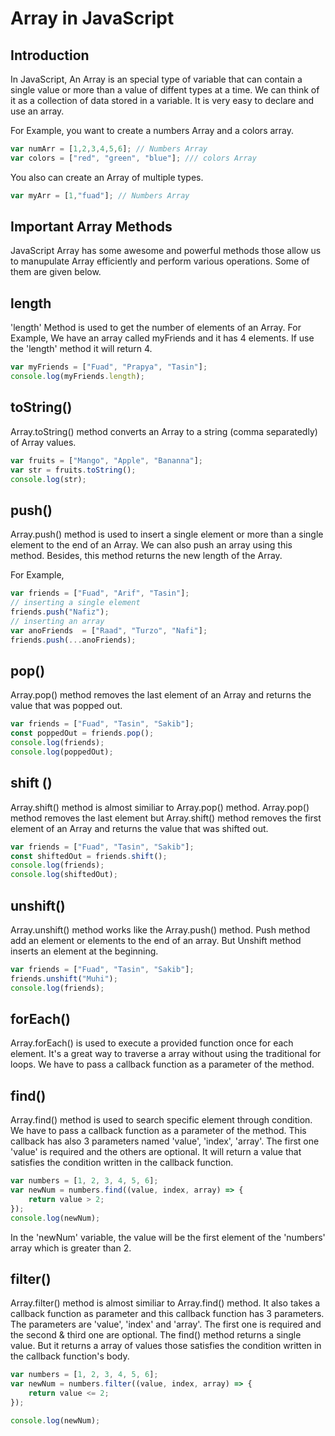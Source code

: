 # Array in JavaScript

## Introduction

In JavaScript, An Array is an special type of variable that can contain a single value or more than a value of diffent types at a time. We can think of it as a collection of data stored in a variable. It is very easy to declare and use an array.

For Example, you want to create a numbers Array and a colors array.

```JavaScript
var numArr = [1,2,3,4,5,6]; // Numbers Array
var colors = ["red", "green", "blue"]; /// colors Array
```

You also can create an Array of multiple types.

```JavaScript
var myArr = [1,"fuad"]; // Numbers Array
```

## Important Array Methods

JavaScript Array has some awesome and powerful methods those allow us to manupulate Array efficiently and perform various operations. Some of them are given below.

## length

'length' Method is used to get the number of elements of an Array. For Example, We have an array called myFriends and it has 4 elements. If use the 'length' method it will return 4.

``` JavaScript
var myFriends = ["Fuad", "Prapya", "Tasin"];
console.log(myFriends.length);
```

## toString()

Array.toString() method converts an Array to a string (comma separatedly) of Array values.

``` JavaScript
var fruits = ["Mango", "Apple", "Bananna"];
var str = fruits.toString();
console.log(str);
```

## push()

Array.push() method is used to insert a single element or more than a single element to the end of an Array. We can also push an array using this method. Besides, this method returns the new length of the Array.

For Example,

``` JavaScript
var friends = ["Fuad", "Arif", "Tasin"];
// inserting a single element
friends.push("Nafiz");
// inserting an array
var anoFriends  = ["Raad", "Turzo", "Nafi"];
friends.push(...anoFriends);
```

## pop()

Array.pop() method removes the last element of an Array and returns the value that was popped out.

```javascript
var friends = ["Fuad", "Tasin", "Sakib"];
const poppedOut = friends.pop();
console.log(friends);
console.log(poppedOut);
```

## shift ()

Array.shift() method is almost similiar to Array.pop() method. Array.pop() method removes the last element but Array.shift() method removes the first element of an Array and returns the value that was shifted out.

```javascript
var friends = ["Fuad", "Tasin", "Sakib"];
const shiftedOut = friends.shift();
console.log(friends);
console.log(shiftedOut);
```

## unshift()

Array.unshift() method works like the Array.push() method. Push method add an element or elements to the end of an array. But Unshift method inserts an element at the beginning.

```javascript
var friends = ["Fuad", "Tasin", "Sakib"];
friends.unshift("Muhi");
console.log(friends);
```

## forEach()

Array.forEach() is used to execute a provided function once for each element. It's a great way to traverse a array without using the traditional for loops. We have to pass a callback function as a parameter of the method. 

## find()

Array.find() method is used to search specific element through condition. We have to pass a callback function as a parameter of the method. This callback has also 3 parameters named 'value', 'index', 'array'. The first one 'value' is required and the others are optional. It will return a value that satisfies the condition written in the callback function. 

```javascript
var numbers = [1, 2, 3, 4, 5, 6];
var newNum = numbers.find((value, index, array) => {
    return value > 2;
});
console.log(newNum);
```

In the 'newNum' variable, the value will be the first element of the 'numbers' array which is greater than 2.

## filter()

Array.filter() method is almost similiar to Array.find() method. It also takes a callback function as parameter and this callback function has 3 parameters. The parameters are 'value', 'index' and 'array'. The first one is required and the second & third one are optional. The find() method returns a single value. But it returns a array of values those satisfies the condition written in the callback function's body.

``` JavaScript
var numbers = [1, 2, 3, 4, 5, 6];
var newNum = numbers.filter((value, index, array) => {
    return value <= 2;
});

console.log(newNum);
```
